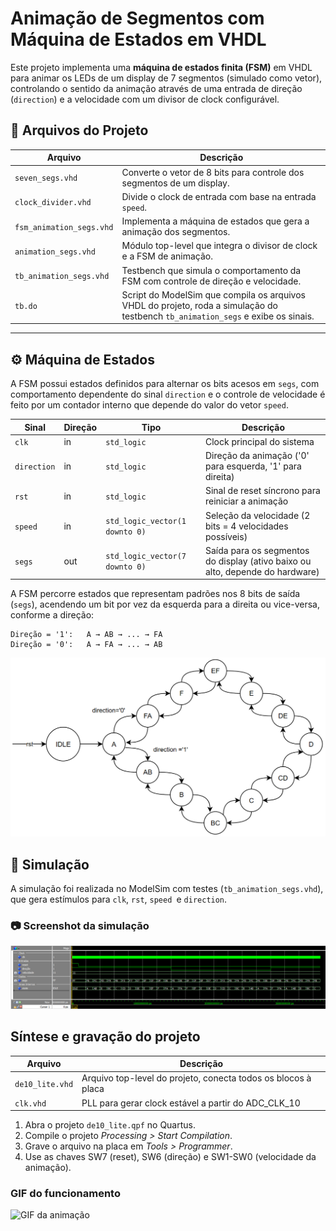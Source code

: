 # Animação de Segmentos com Máquina de Estados em VHDL

Este projeto implementa uma **máquina de estados finita (FSM)** em VHDL para animar os LEDs de um display de 7 segmentos (simulado como vetor), controlando o sentido da animação através de uma entrada de direção (`direction`) e a velocidade com um divisor de clock configurável.

## 📁 Arquivos do Projeto

| Arquivo               | Descrição |
|------------------------|-----------|
| `seven_segs.vhd`          | Converte o vetor de 8 bits para controle dos segmentos de um display.|
| `clock_divider.vhd`       | Divide o clock de entrada com base na entrada `speed`. |
| `fsm_animation_segs.vhd`  | Implementa a máquina de estados que gera a animação dos segmentos. |
| `animation_segs.vhd`      | Módulo top-level que integra o divisor de clock e a FSM de animação. |
| `tb_animation_segs.vhd`   | Testbench que simula o comportamento da FSM com controle de direção e velocidade. |
| `tb.do`   | Script do ModelSim que compila os arquivos VHDL do projeto, roda a simulação do testbench `tb_animation_segs` e exibe os sinais. |

---

## ⚙️ Máquina de Estados


A FSM possui estados definidos para alternar os bits acesos em `segs`, com comportamento dependente do sinal `direction` e o controle de velocidade é feito por um contador interno que depende do valor do vetor `speed`.


| Sinal       | Direção | Tipo                           | Descrição                                                                 |
|------------|-----------|--------------------------------|-----------------------------------------------------------------------------|
| `clk`      | in        | `std_logic`                    | Clock principal do sistema                                                 |
| `direction`| in        | `std_logic`                    | Direção da animação ('0' para esquerda, '1' para direita)                  |
| `rst`      | in        | `std_logic`                    | Sinal de reset síncrono para reiniciar a animação                          |
| `speed`    | in        | `std_logic_vector(1 downto 0)` | Seleção da velocidade (2 bits = 4 velocidades possíveis)                   |
| `segs`     | out       | `std_logic_vector(7 downto 0)` | Saída para os segmentos do display (ativo baixo ou alto, depende do hardware) |



A FSM percorre estados que representam padrões nos 8 bits de saída (`segs`), acendendo um bit por vez da esquerda para a direita ou vice-versa, conforme a direção:

```text
Direção = '1':   A → AB → ... → FA
Direção = '0':   A → FA → ... → AB
```

![Estados da Máquina de Estados](media/fsm_states.png)

## 🔁 Simulação

A simulação foi realizada no ModelSim com testes (`tb_animation_segs.vhd`), que gera estímulos para `clk`, `rst`, `speed `e `direction`.

### 📷 Screenshot da simulação

![Simulação no ModelSim](media/simulacao_modelsim.png)

## Síntese e gravação do projeto

| Arquivo       | Descrição|
|------------|-----------|
| `de10_lite.vhd` |	Arquivo top-level do projeto, conecta todos os blocos à placa|
|`clk.vhd `|PLL para gerar clock estável a partir do ADC_CLK_10|


1. Abra o projeto `de10_lite.qpf` no Quartus.
2. Compile o projeto *Processing > Start Compilation*.
3. Grave o arquivo na placa em *Tools > Programmer*.
4. Use as chaves SW7 (reset), SW6 (direção) e SW1-SW0 (velocidade da animação).


### GIF do funcionamento

![GIF da animação](media/animation_gif.gif)


